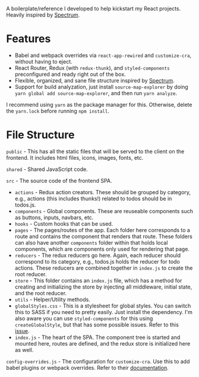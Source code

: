 A boilerplate/reference I developed to help kickstart my React projects. Heavily inspired by [Spectrum](https://github.com/withspectrum/spectrum/).

# Features
- Babel and webpack overrides via ```react-app-rewired``` and ```customize-cra```, without having to eject.
- React Router, Redux (with ```redux-thunk```), and ```styled-components``` preconfigured and ready right out of the box.
- Flexible, organized, and sane file structure inspired by [Spectrum](https://github.com/withspectrum/spectrum/).
- Support for build analyzation, just install ```source-map-explorer``` by doing ```yarn global add source-map-explorer```, and then run ```yarn analyze```.

I recommend using ```yarn``` as the package manager for this. Otherwise, delete the ```yarn.lock``` before running ```npm install```.

# File Structure
```public``` - This has all the static files that will be served to the client on the frontend. It includes html files, icons, images, fonts, etc.

```shared``` - Shared JavaScript code.

```src``` - The source code of the frontend SPA.
- ```actions``` - Redux action creators. These should be grouped by category, e.g., actions (this includes thunks!) related to todos should be in todos.js.
- ```components``` - Global components. These are reuseable components such as buttons, inputs, navbars, etc.
- ```hooks``` - Custom hooks that can be used.
- ```pages``` - The pages/routes of the app. Each folder here corresponds to a route and contains the component that renders that route. These folders can also have another ```components``` folder within that holds local components, which are components only used for rendering that page.
- ```reducers``` - The redux reducers go here. Again, each reducer should correspond to its category, e.g., todos.js holds the reducer for todo actions. These reducers are combined together in ```index.js``` to create the root reducer.
- ```store``` - This folder contains an ```index.js``` file, which has a method for creating and initializing the store by injecting all middleware, initial state, and the root reducer.
- ```utils``` - Helper/Utility methods.
- ```globalStyles.css``` - This is a stylesheet for global styles. You can switch this to SASS if you need to pretty easily. Just install the dependency. I'm also aware you can use ```styled-components``` for this using ```createGlobalStyle```, but that has some possible issues. Refer to this [issue](https://github.com/styled-components/styled-components/issues/1593).
- ```index.js``` - The heart of the SPA. The component tree is started and mounted here, routes are defined, and the redux store is initialized here as well.

```config-overrides.js``` - The configuration for ```customize-cra```. Use this to add babel plugins or webpack overrides. Refer to their [documentation](https://github.com/arackaf/customize-cra).